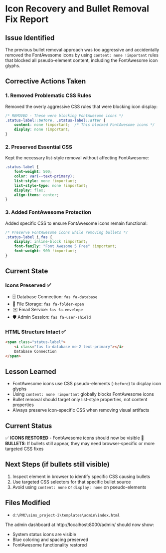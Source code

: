 # Icon Recovery and Bullet Removal Fix Report

## Issue Identified
The previous bullet removal approach was too aggressive and accidentally removed the FontAwesome icons by using `content: none !important` rules that blocked all pseudo-element content, including the FontAwesome icon glyphs.

## Corrective Actions Taken

### 1. Removed Problematic CSS Rules
Removed the overly aggressive CSS rules that were blocking icon display:

```css
/* REMOVED - These were blocking FontAwesome icons */
.status-label::before, .status-label::after {
    content: none !important;  /* This blocked FontAwesome icons */
    display: none !important;
}
```

### 2. Preserved Essential CSS
Kept the necessary list-style removal without affecting FontAwesome:

```css
.status-label {
    font-weight: 500;
    color: var(--text-primary);
    list-style: none !important;
    list-style-type: none !important;
    display: flex;
    align-items: center;
}
```

### 3. Added FontAwesome Protection
Added specific CSS to ensure FontAwesome icons remain functional:

```css
/* Preserve FontAwesome icons while removing bullets */
.status-label i.fas {
    display: inline-block !important;
    font-family: "Font Awesome 5 Free" !important;
    font-weight: 900 !important;
}
```

## Current State

### Icons Preserved ✅
- 🗄️ Database Connection: `fas fa-database`
- 📂 File Storage: `fas fa-folder-open`
- ✉️ Email Service: `fas fa-envelope`
- 🛡️ Admin Session: `fas fa-user-shield`

### HTML Structure Intact ✅
```html
<span class="status-label">
    <i class="fas fa-database me-2 text-primary"></i>
    Database Connection
</span>
```

## Lesson Learned
- FontAwesome icons use CSS pseudo-elements (`:before`) to display icon glyphs
- Using `content: none !important` globally blocks FontAwesome icons
- Bullet removal should target only list-style properties, not content properties
- Always preserve icon-specific CSS when removing visual artifacts

## Current Status
✅ **ICONS RESTORED** - FontAwesome icons should now be visible
🔄 **BULLETS**: If bullets still appear, they may need browser-specific or more targeted CSS fixes

## Next Steps (if bullets still visible)
1. Inspect element in browser to identify specific CSS causing bullets
2. Use targeted CSS selectors for that specific bullet source
3. Avoid using `content: none` or `display: none` on pseudo-elements

## Files Modified
- `d:\PMC\sims_project-2\templates\admin\index.html`

The admin dashboard at http://localhost:8000/admin/ should now show:
- System status icons are visible
- Blue coloring and spacing preserved
- FontAwesome functionality restored
